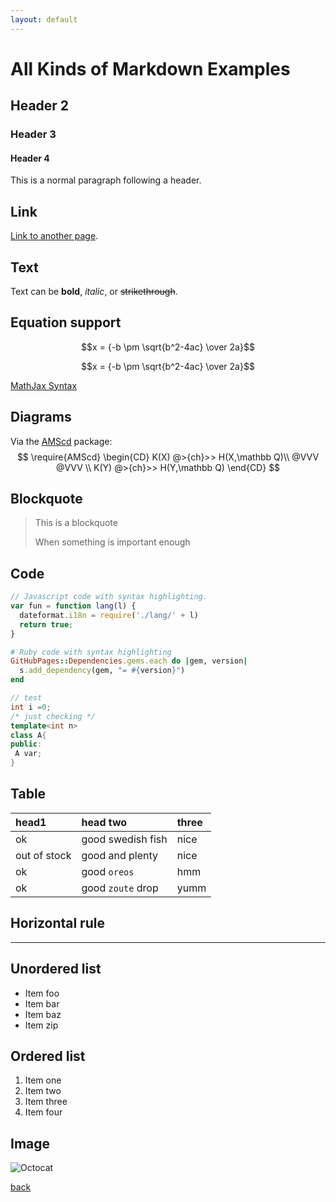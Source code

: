 ```yaml
---
layout: default
---
```


# All Kinds of Markdown Examples 
## Header 2
### Header 3
#### Header 4
This is a normal paragraph following a header. 

## Link
[Link to another page](./another-page.html).


## Text
Text can be **bold**, _italic_, or ~~strikethrough~~.

## Equation support
$$x = {-b \pm \sqrt{b^2-4ac} \over 2a}$$

$$x = {-b \pm \sqrt{b^2-4ac} \over 2a}$$

[MathJax Syntax](http://www.onemathematicalcat.org/MathJaxDocumentation/TeXSyntax.htm)

## Diagrams
Via the [AMScd](http://www.jmilne.org/not/Mamscd.pdf) package:
$$
\require{AMScd}
\begin{CD}
K(X) @>{ch}>> H(X,\mathbb Q)\\
@VVV @VVV \\
K(Y) @>{ch}>> H(Y,\mathbb Q)
\end{CD}
$$

## Blockquote
> This is a blockquote 
>
> When something is important enough

## Code

```js
// Javascript code with syntax highlighting.
var fun = function lang(l) {
  dateformat.i18n = require('./lang/' + l)
  return true;
}
```

```ruby
# Ruby code with syntax highlighting
GitHubPages::Dependencies.gems.each do |gem, version|
  s.add_dependency(gem, "= #{version}")
end
```

```cpp
// test
int i =0;
/* just checking */
template<int n>
class A{
public:
 A var;
}
```

## Table

| head1        | head two          | three |
|:-------------|:------------------|:------|
| ok           | good swedish fish | nice  |
| out of stock | good and plenty   | nice  |
| ok           | good `oreos`      | hmm   |
| ok           | good `zoute` drop | yumm  |

## Horizontal rule 

* * *

## Unordered list

*   Item foo
*   Item bar
*   Item baz
*   Item zip

## Ordered list

1.  Item one
1.  Item two
1.  Item three
1.  Item four

## Image

![Octocat](https://assets-cdn.github.com/images/icons/emoji/octocat.png)





[back](./)
